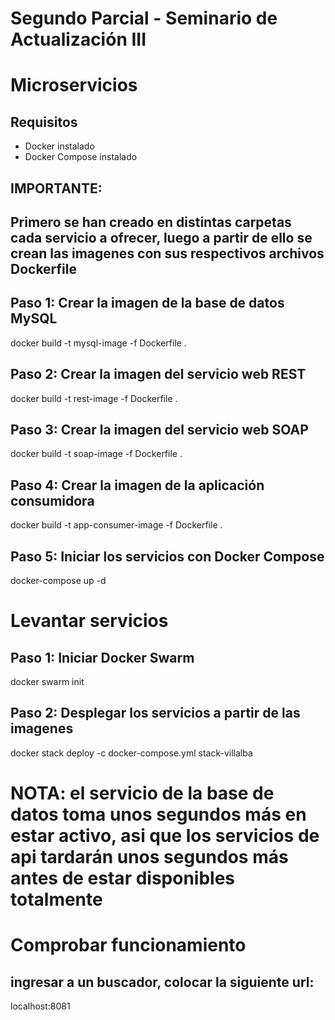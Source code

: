 # Segundo Parcial - Seminario de Actualización III
# Microservicios

## Requisitos
- Docker instalado
- Docker Compose instalado

## IMPORTANTE:
## Primero se han creado en distintas carpetas cada servicio a ofrecer, luego a partir de ello se crean las imagenes con sus respectivos archivos Dockerfile

## Paso 1: Crear la imagen de la base de datos MySQL
docker build -t mysql-image -f Dockerfile .


## Paso 2: Crear la imagen del servicio web REST
docker build -t rest-image -f Dockerfile .

## Paso 3: Crear la imagen del servicio web SOAP
docker build -t soap-image -f Dockerfile .

## Paso 4: Crear la imagen de la aplicación consumidora
docker build -t app-consumer-image -f Dockerfile .

## Paso 5: Iniciar los servicios con Docker Compose
docker-compose up -d

# Levantar servicios

## Paso 1: Iniciar  Docker Swarm
docker swarm init

## Paso 2: Desplegar los servicios a partir de las imagenes
docker stack deploy -c docker-compose.yml stack-villalba

# NOTA: el servicio de la base de datos toma unos segundos más en estar activo, asi que los servicios de api tardarán unos segundos más antes de estar disponibles totalmente

# Comprobar funcionamiento

## ingresar a un buscador, colocar la siguiente url:
localhost:8081

